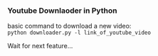 ### Youtube Downlaoder in Python

basic command to download a new video:  
    `python downloader.py -l link_of_youtube_video`


Wait for next feature...
